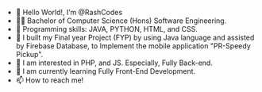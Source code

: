 - 👋 Hello World!, I’m @RashCodes
- 👨‍🎓 Bachelor of Computer Science (Hons) Software Engineering.
- 💞️ Programming skills: JAVA, PYTHON, HTML, and CSS.
- 📱 I built my Final year Project (FYP) by using Java language and assisted by Firebase Database, to Implement the mobile application "PR-Speedy Pickup".
- 👀 I am interested in PHP, and JS. Especially, Fully Back-end.
- 🌱 I am currently learning Fully Front-End Development. 
- 📫 How to reach me!

<!---
RashCodes/RashCodes is a ✨ special ✨ repository because its `README.md` (this file) appears on your GitHub profile.
You can click the Preview link to take a look at your changes.
--->
